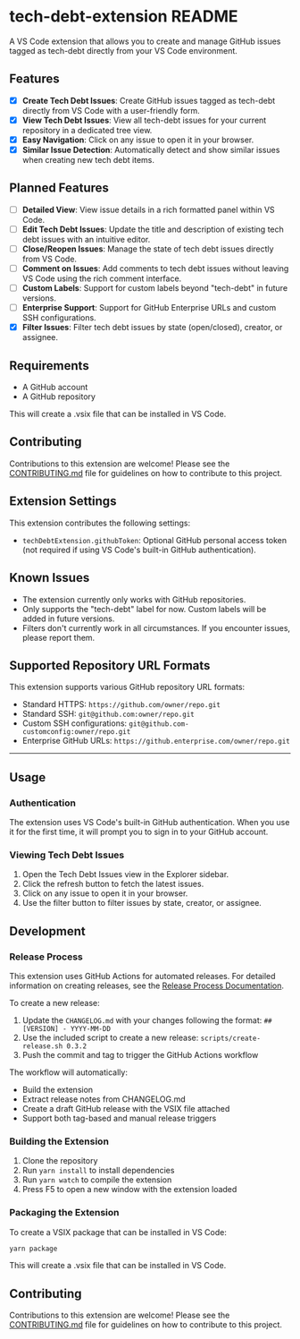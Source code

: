 # tech-debt-extension README

A VS Code extension that allows you to create and manage GitHub issues tagged as tech-debt directly from your VS Code environment.

## Features

- [x] **Create Tech Debt Issues**: Create GitHub issues tagged as tech-debt directly from VS Code with a user-friendly form.
- [x] **View Tech Debt Issues**: View all tech-debt issues for your current repository in a dedicated tree view.
- [x] **Easy Navigation**: Click on any issue to open it in your browser.
- [x] **Similar Issue Detection**: Automatically detect and show similar issues when creating new tech debt items.

## Planned Features

- [ ] **Detailed View**: View issue details in a rich formatted panel within VS Code.
- [ ] **Edit Tech Debt Issues**: Update the title and description of existing tech debt issues with an intuitive editor.
- [ ] **Close/Reopen Issues**: Manage the state of tech debt issues directly from VS Code.
- [ ] **Comment on Issues**: Add comments to tech debt issues without leaving VS Code using the rich comment interface.
- [ ] **Custom Labels**: Support for custom labels beyond "tech-debt" in future versions.
- [ ] **Enterprise Support**: Support for GitHub Enterprise URLs and custom SSH configurations.
- [x] **Filter Issues**: Filter tech debt issues by state (open/closed), creator, or assignee.

## Requirements

- A GitHub account
- A GitHub repository

This will create a .vsix file that can be installed in VS Code.

## Contributing

Contributions to this extension are welcome! Please see the [CONTRIBUTING.md](CONTRIBUTING.md) file for guidelines on how to contribute to this project.

## Extension Settings

This extension contributes the following settings:

- `techDebtExtension.githubToken`: Optional GitHub personal access token (not required if using VS Code's built-in GitHub authentication).

## Known Issues

- The extension currently only works with GitHub repositories.
- Only supports the "tech-debt" label for now. Custom labels will be added in future versions.
- Filters don't currently work in all circumstances. If you encounter issues, please report them.

## Supported Repository URL Formats

This extension supports various GitHub repository URL formats:

- Standard HTTPS: `https://github.com/owner/repo.git`
- Standard SSH: `git@github.com:owner/repo.git`
- Custom SSH configurations: `git@github.com-customconfig:owner/repo.git`
- Enterprise GitHub URLs: `https://github.enterprise.com/owner/repo.git`

---

## Usage

### Authentication

The extension uses VS Code's built-in GitHub authentication. When you use it for the first time, it will prompt you to sign in to your GitHub account.

### Viewing Tech Debt Issues

1. Open the Tech Debt Issues view in the Explorer sidebar.
2. Click the refresh button to fetch the latest issues.
3. Click on any issue to open it in your browser.
4. Use the filter button to filter issues by state, creator, or assignee.

## Development

### Release Process

This extension uses GitHub Actions for automated releases. For detailed information on creating releases, see the [Release Process Documentation](./docs/RELEASE_PROCESS.md).

To create a new release:

1. Update the `CHANGELOG.md` with your changes following the format: `## [VERSION] - YYYY-MM-DD`
2. Use the included script to create a new release: `scripts/create-release.sh 0.3.2`
3. Push the commit and tag to trigger the GitHub Actions workflow

The workflow will automatically:
- Build the extension
- Extract release notes from CHANGELOG.md
- Create a draft GitHub release with the VSIX file attached
- Support both tag-based and manual release triggers

### Building the Extension

1. Clone the repository
2. Run `yarn install` to install dependencies
3. Run `yarn watch` to compile the extension
4. Press F5 to open a new window with the extension loaded

### Packaging the Extension

To create a VSIX package that can be installed in VS Code:

```bash
yarn package
```

This will create a .vsix file that can be installed in VS Code.

## Contributing

Contributions to this extension are welcome! Please see the [CONTRIBUTING.md](CONTRIBUTING.md) file for guidelines on how to contribute to this project.
